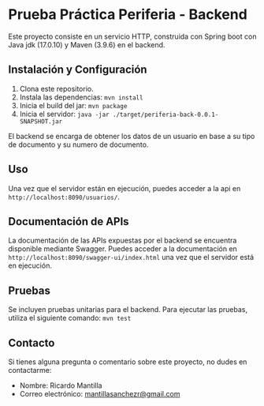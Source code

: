 # Prueba Práctica Periferia - Backend

Este proyecto consiste en un servicio HTTP, construida con Spring boot con Java jdk (17.0.10) y Maven (3.9.6) en el backend.

## Instalación y Configuración

1. Clona este repositorio.
2. Instala las dependencias: `mvn install`
3. Inicia el build del jar: `mvn package`
4. Inicia el servidor: `java -jar ./target/periferia-back-0.0.1-SNAPSHOT.jar`

El backend se encarga de obtener los datos de un usuario en base a su tipo de documento y su numero de documento.

## Uso

Una vez que el servidor están en ejecución, puedes acceder a la api en `http://localhost:8090/usuarios/`.

## Documentación de APIs

La documentación de las APIs expuestas por el backend se encuentra disponible mediante Swagger. Puedes acceder a la documentación en `http://localhost:8090/swagger-ui/index.html` una vez que el servidor está en ejecución.

## Pruebas

Se incluyen pruebas unitarias para el backend. Para ejecutar las pruebas, utiliza el siguiente comando: `mvn test`

## Contacto

Si tienes alguna pregunta o comentario sobre este proyecto, no dudes en contactarme:

- Nombre: Ricardo Mantilla
- Correo electrónico: mantillasanchezr@gmail.com
